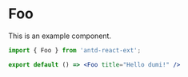 # Foo

This is an example component.

```jsx
import { Foo } from 'antd-react-ext';

export default () => <Foo title="Hello dumi!" />
```
